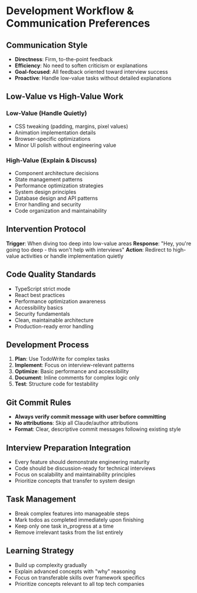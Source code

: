 # Development Workflow & Communication Preferences

## Communication Style
- **Directness**: Firm, to-the-point feedback
- **Efficiency**: No need to soften criticism or explanations
- **Goal-focused**: All feedback oriented toward interview success
- **Proactive**: Handle low-value tasks without detailed explanations

## Low-Value vs High-Value Work

### Low-Value (Handle Quietly)
- CSS tweaking (padding, margins, pixel values)
- Animation implementation details
- Browser-specific optimizations
- Minor UI polish without engineering value

### High-Value (Explain & Discuss)
- Component architecture decisions
- State management patterns
- Performance optimization strategies
- System design principles
- Database design and API patterns
- Error handling and security
- Code organization and maintainability

## Intervention Protocol
**Trigger**: When diving too deep into low-value areas
**Response**: "Hey, you're going too deep - this won't help with interviews"
**Action**: Redirect to high-value activities or handle implementation quietly

## Code Quality Standards
- TypeScript strict mode
- React best practices
- Performance optimization awareness
- Accessibility basics
- Security fundamentals
- Clean, maintainable architecture
- Production-ready error handling

## Development Process
1. **Plan**: Use TodoWrite for complex tasks
2. **Implement**: Focus on interview-relevant patterns
3. **Optimize**: Basic performance and accessibility
4. **Document**: Inline comments for complex logic only
5. **Test**: Structure code for testability

## Git Commit Rules
- **Always verify commit message with user before committing**
- **No attributions**: Skip all Claude/author attributions
- **Format**: Clear, descriptive commit messages following existing style

## Interview Preparation Integration
- Every feature should demonstrate engineering maturity
- Code should be discussion-ready for technical interviews
- Focus on scalability and maintainability principles
- Prioritize concepts that transfer to system design

## Task Management
- Break complex features into manageable steps
- Mark todos as completed immediately upon finishing
- Keep only one task in_progress at a time
- Remove irrelevant tasks from the list entirely

## Learning Strategy
- Build up complexity gradually
- Explain advanced concepts with "why" reasoning
- Focus on transferable skills over framework specifics
- Prioritize concepts relevant to all top tech companies